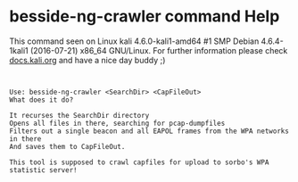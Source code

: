 # besside-ng-crawler command Help

 This command seen on Linux kali 4.6.0-kali1-amd64 #1 SMP Debian 4.6.4-1kali1 (2016-07-21) x86_64 GNU/Linux. For further information please check [docs.kali.org](docs.kali.org) and have a nice day buddy ;) 

~~~


Use: besside-ng-crawler <SearchDir> <CapFileOut>
What does it do?

It recurses the SearchDir directory
Opens all files in there, searching for pcap-dumpfiles
Filters out a single beacon and all EAPOL frames from the WPA networks in there
And saves them to CapFileOut.

This tool is supposed to crawl capfiles for upload to sorbo's WPA statistic server!

~~~
